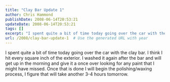 ```yaml
---
title: "Clay Bar Update 1"
author: Chris Hammond
publishDate: 2008-06-14T20:53:21
updateDate: 2008-06-14T20:53:21
tags: []
excerpt: "I spent quite a bit of time today going over the car with the clay bar. I think I hit every square inch of the exterior. I washed it again after the bar and will get up in the morning and give it a once over looking for any paint that I might have missed. Once that is done I will begin the polishing/waxing process, I figure that will take another 3-4 hours tomorrow. "
url: /2008/clay-bar-update-1  # Use the generated URL with year
---
```

<p>I spent quite a bit of time today going over the car with the clay bar. I think I hit every square inch of the exterior. I washed it again after the bar and will get up in the morning and give it a once over looking for any paint that I might have missed. Once that is done I will begin the polishing/waxing process, I figure that will take another 3-4 hours tomorrow.</p>
